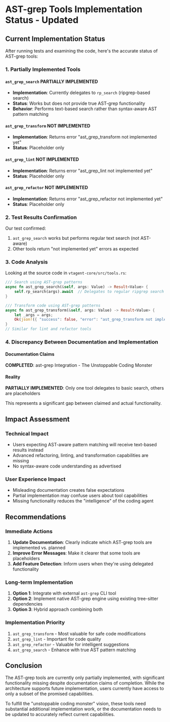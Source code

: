 # AST-grep Tools Implementation Status - Updated

## Current Implementation Status

After running tests and examining the code, here's the accurate status of AST-grep tools:

### 1. Partially Implemented Tools

#### `ast_grep_search` PARTIALLY IMPLEMENTED
- **Implementation**: Currently delegates to `rp_search` (ripgrep-based search)
- **Status**: Works but does not provide true AST-grep functionality
- **Behavior**: Performs text-based search rather than syntax-aware AST pattern matching

#### `ast_grep_transform` NOT IMPLEMENTED
- **Implementation**: Returns error "ast_grep_transform not implemented yet"
- **Status**: Placeholder only

#### `ast_grep_lint` NOT IMPLEMENTED
- **Implementation**: Returns error "ast_grep_lint not implemented yet"
- **Status**: Placeholder only

#### `ast_grep_refactor` NOT IMPLEMENTED
- **Implementation**: Returns error "ast_grep_refactor not implemented yet"
- **Status**: Placeholder only

### 2. Test Results Confirmation

Our test confirmed:
1. `ast_grep_search` works but performs regular text search (not AST-aware)
2. Other tools return "not implemented yet" errors as expected

### 3. Code Analysis

Looking at the source code in `vtagent-core/src/tools.rs`:
```rust
/// Search using AST-grep patterns
async fn ast_grep_search(&self, args: Value) -> Result<Value> {
    self.rp_search(args).await  // Delegates to regular ripgrep search
}

/// Transform code using AST-grep patterns
async fn ast_grep_transform(&self, args: Value) -> Result<Value> {
    let _args = args;
    Ok(json!({ "success": false, "error": "ast_grep_transform not implemented yet" }))
}
// Similar for lint and refactor tools
```

### 4. Discrepancy Between Documentation and Implementation

#### Documentation Claims
**COMPLETED**: ast-grep Integration - The Unstoppable Coding Monster

#### Reality
**PARTIALLY IMPLEMENTED**: Only one tool delegates to basic search, others are placeholders

This represents a significant gap between claimed and actual functionality.

## Impact Assessment

### Technical Impact
- Users expecting AST-aware pattern matching will receive text-based results instead
- Advanced refactoring, linting, and transformation capabilities are missing
- No syntax-aware code understanding as advertised

### User Experience Impact
- Misleading documentation creates false expectations
- Partial implementation may confuse users about tool capabilities
- Missing functionality reduces the "intelligence" of the coding agent

## Recommendations

### Immediate Actions
1. **Update Documentation**: Clearly indicate which AST-grep tools are implemented vs. planned
2. **Improve Error Messages**: Make it clearer that some tools are placeholders
3. **Add Feature Detection**: Inform users when they're using delegated functionality

### Long-term Implementation
1. **Option 1**: Integrate with external `ast-grep` CLI tool
2. **Option 2**: Implement native AST-grep engine using existing tree-sitter dependencies
3. **Option 3**: Hybrid approach combining both

### Implementation Priority
1. `ast_grep_transform` - Most valuable for safe code modifications
2. `ast_grep_lint` - Important for code quality
3. `ast_grep_refactor` - Valuable for intelligent suggestions
4. `ast_grep_search` - Enhance with true AST pattern matching

## Conclusion

The AST-grep tools are currently only partially implemented, with significant functionality missing despite documentation claims of completion. While the architecture supports future implementation, users currently have access to only a subset of the promised capabilities.

To fulfill the "unstoppable coding monster" vision, these tools need substantial additional implementation work, or the documentation needs to be updated to accurately reflect current capabilities.